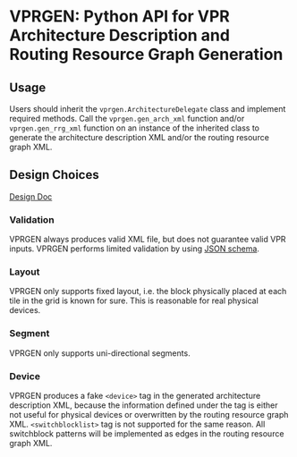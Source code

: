 # VPRGEN: Python API for VPR Architecture Description and Routing Resource Graph Generation

## Usage

Users should inherit the `vprgen.ArchitectureDelegate` class and implement
required methods. Call the `vprgen.gen_arch_xml` function and/or
`vprgen.gen_rrg_xml` function on an instance of the inherited class to
generate the architecture description XML and/or the routing resource graph
XML.

## Design Choices

[Design Doc](https://docs.google.com/document/d/1Pd_ygB0PvSq_gPEYIm8sJEF-mYY2nk3kLsazLVL21uw/edit#)

### Validation
VPRGEN always produces valid XML file, but does not guarantee valid VPR
inputs. VPRGEN performs limited validation by using [JSON
schema](https://json-schema.org/).

### Layout
VPRGEN only supports fixed layout, i.e. the block physically placed at each
tile in the grid is known for sure. This is reasonable for real physical
devices.

### Segment
VPRGEN only supports uni-directional segments.

### Device
VPRGEN produces a fake `<device>` tag in the generated architecture
description XML, because the information defined under the tag is either not
useful for physical devices or overwritten by the routing resource graph XML.
`<switchblocklist>` tag is not supported for the same reason. All
switchblock patterns will be implemented as edges in the routing resource
graph XML.
